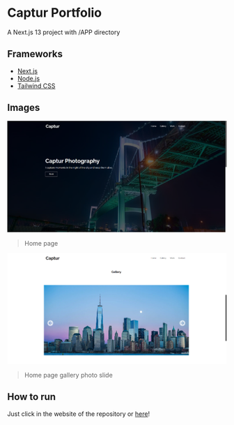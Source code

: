 # Captur Portfolio
A Next.js 13 project with /APP directory

## Frameworks
- [Next.js](https://nextjs.org)
- [Node.js](https://nodejs.org)
- [Tailwind CSS](https://tailwindcss.com)

## Images
<img src="/public/print1.png" alt="Website home page">

>Home page

<img src="/public/print2.png" alt="Website home gallery slider">

>Home page gallery photo slide

## How to run
Just click in the website of the repository or [here](https://captur-one.vercel.app)!
